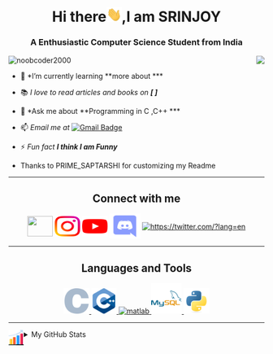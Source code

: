 <h1 align="center">Hi there<img src="https://raw.githubusercontent.com/ABSphreak/ABSphreak/master/gifs/Hi.gif" width="30px">,I am SRINJOY</h1>
<h3 align="center">A Enthusiastic Computer Science Student from India</h3>
<p align="left"> <img src="https://komarev.com/ghpvc/?username=noobcoder2000&label=Profile%20views&color=0e75b6&style=flat" alt="noobcoder2000" />
<img align= right src="https://img.shields.io/github/last-commit/noobcoder2000/noobcoder/main?label=Last%20updated&style=flat"></p>
 
- 🌱 *I’m currently learning **more about ***
- 📚 *I love to read articles and books on **[  ]***
- 💬 *Ask me about **Programming in C ,C++ ***

- 📫 *Email me at* [![Gmail Badge](https://img.shields.io/badge/-srinjoydas368@gmail.com-c14438?style=flat-square&logo=Gmail&logoColor=white&link=mailto:srinjoydas368@gmail.com )](mailto:srinjoydas368@gmail.com)
- ⚡ *Fun fact **I think I am Funny***
- Thanks to PRIME_SAPTARSHI<a href="https://github.com/OPTIMUS-PRIME2001"></a> for customizing my Readme

<hr></hr>
<h2 align="center">Connect with me</h2>
<p align="center">
<a href="https://fb.com/https://www.facebook.com/srinjoy.das.581" target="blank"><img align="center" src="https://www.flaticon.com/svg/vstatic/svg/145/145802.svg?token=exp=1616475752~hmac=3ff783ec6886f82b8d3236b60b4c35ea" data-png="https://img-premium.flaticon.com/png/512/145/145802.png?token=exp=1616475752~hmac=1d0e37484f643049cf72aa283fdc0b9f" data-id="145802" height="40" width="50" /></a>
<a href="https://instagram.com/https://www.instagram.com/srinjoy_das7645?r=nametag" target="blank"><img align="center" src="https://github.com/OPTIMUS-PRIME2001/OPTIMUS-PRIME2001/blob/faf611405777dc6dd4f1a57fdd0b5d272ce842ea/workflows/instagram.svg"  height="40" width="50" /></a>
<a href="https://www.youtube.com/c/https://www.yputube.com/Srinjoy Das" target="blank"><img align="center" src="https://github.com/OPTIMUS-PRIME2001/OPTIMUS-PRIME2001/blob/faf611405777dc6dd4f1a57fdd0b5d272ce842ea/workflows/youtube.svg" alt="https://www.yputube.com/Srinjoy Das" height="40" width="50" /></a>
<a href="https://discord.gg/https://discord.gg" target="blank"><img align="center" src="https://github.com/shatanikmahanty/shatanikmahanty/blob/76995d8a8fb1fdde6fcd5a88cf7c8843d43a43ba/assets/discord.svg" alt="https://discord.gg/v7zJJxjK" height="50" width="60" /></a>
<a href="https://twitter.com/?lang=en" target="blank"><img align="center" src="https://www.flaticon.com/svg/vstatic/svg/179/179342.svg?token=exp=1616505647~hmac=92dbd33dc6a3427e4cda3a731d08802e" alt="https://twitter.com/?lang=en" height="40" width="50" /></a>
</p>
<hr></hr>
<h2 align="center">Languages and Tools</h2>
<p align="center"><a href="https://www.cprogramming.com/" target="_blank"> <img src="https://raw.githubusercontent.com/devicons/devicon/master/icons/c/c-original.svg" alt="c" width="50" height="50"/> </a> 
<a href="https://www.w3schools.com/cpp/" target="_blank"> <img src="https://raw.githubusercontent.com/devicons/devicon/master/icons/cplusplus/cplusplus-original.svg" alt="cplusplus" width="50" height="50"/> </a> 
<a href="https://www.mathworks.com/" target="_blank"> <img src="https://upload.wikimedia.org/wikipedia/commons/2/21/Matlab_Logo.png" alt="matlab" width="50" height="50"/> </a> <a href="https://www.mysql.com/" target="_blank"> <img src="https://raw.githubusercontent.com/devicons/devicon/master/icons/mysql/mysql-original-wordmark.svg" alt="mysql" width="60" height="60"/> </a>
<a href="https://www.python.org" target="_blank"> <img src="https://raw.githubusercontent.com/devicons/devicon/master/icons/python/python-original.svg" alt="python" width="50" height="50"/> </a>
<!--<a href="https://code.visualstudio.com/download" target="_blank"> <img src="https://raw.githubusercontent.com/github/explore/80688e429a7d4ef2fca1e82350fe8e3517d3494d/topics/visual-studio-code/visual-studio-code.png" alt="VisualStudioCode" width="40" height="40"/> </a> --></p>
<hr></hr>
<details>
<summary>
    <img align="left" src="https://github.com/OPTIMUS-PRIME2001/OPTIMUS-PRIME2001/blob/faf611405777dc6dd4f1a57fdd0b5d272ce842ea/workflows/increase.svg" alt="SRINJOY DAS'S STATS" wifth="40" height="30">My GitHub Stats
  </summary>  
 <p align=center> &nbsp;<img align="center" src="https://github-readme-stats.vercel.app/api?username=noobcoder2000&show_icons=true&locale=en&layout=compact&theme=tokyonight" alt="noobcoder2000" /><br><br>
